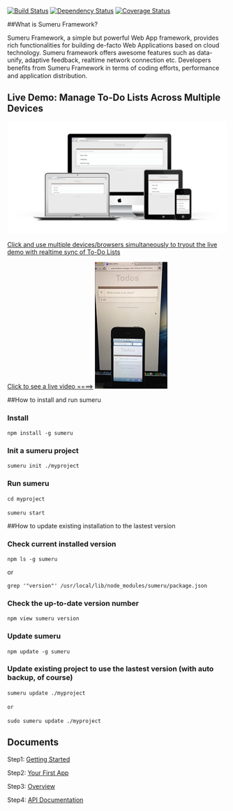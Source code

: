 [![Build Status](https://secure.travis-ci.org/brandnewera/clouda.png)](http://travis-ci.org/brandnewera/clouda)
[![Dependency Status](https://gemnasium.com/brandnewera/clouda.png)](https://gemnasium.com/brandnewera/clouda)
[![Coverage Status](https://coveralls.io/repos/brandnewera/clouda/badge.png)](https://coveralls.io/r/brandnewera/clouda)


##What is Sumeru Framework?



Sumeru Framework, a simple but powerful Web App framework, provides rich functionalities for building de-facto Web Applications based on cloud technology. Sumeru framework offers awesome features such as data-unify, adaptive feedback, realtime network connection etc. Developers beneﬁts from Sumeru Framework in terms of coding efforts, performance and application distribution.

## Live Demo: Manage To-Do Lists Across Multiple Devices

![](docs/images/devices.png)


[Click and use multiple devices/browsers simultaneously to tryout the live demo with realtime sync of To-Do Lists](http://sumerutodolist.duapp.com)



[Click to see a live video ====>](http://v.youku.com/v_show/id_XNTI5NzcxNTcy.html) 
![](docs/images/youkuvideo.png)




##How to install and run sumeru

### Install


	npm install -g sumeru
	
### Init a sumeru project

	sumeru init ./myproject
	
### Run sumeru

	cd myproject
	
	sumeru start



##How to update existing installation to the lastest version

### Check current installed version

	npm ls -g sumeru

or

	grep '"version"' /usr/local/lib/node_modules/sumeru/package.json


### Check the up-to-date version number

	npm view sumeru version

### Update sumeru 

	npm update -g sumeru
	
### Update existing project to use the lastest version (with auto backup, of course)

	sumeru update ./myproject
	
	or
	
	sudo sumeru update ./myproject



## Documents


Step1: [Getting Started](https://github.com/brandnewera/sumeru/blob/master/docs/step1_getting_started.md)

Step2: [Your First App](https://github.com/brandnewera/sumeru/blob/master/docs/step2_your_first_app.md)

Step3: [Overview](https://github.com/brandnewera/sumeru/blob/master/docs/step3_overview.md)
	
Step4: [API Documentation](https://github.com/brandnewera/sumeru/blob/master/docs/step4_API_Documentation.md)
